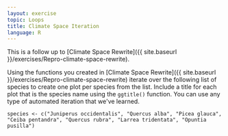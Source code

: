 ```yaml
---
layout: exercise
topic: Loops
title: Climate Space Iteration
language: R
---
```


This is a follow up to [Climate Space Rewrite]({{ site.baseurl }}/exercises/Repro-climate-space-rewrite).

Using the functions you created in [Climate Space Rewrite]({{ site.baseurl }}/exercises/Repro-climate-space-rewrite) iterate over the following list of species to create one plot per species from the list. Include a title for each plot that is the species name using the `ggtitle()` function. You can use any type of automated iteration that we've learned.

```
species <- c("Juniperus occidentalis", "Quercus alba", "Picea glauca", "Ceiba pentandra", "Quercus rubra", "Larrea tridentata", "Opuntia pusilla")
```